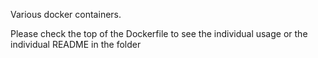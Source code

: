 Various docker containers.

Please check the top of the Dockerfile to see the individual usage or the individual README in the folder
